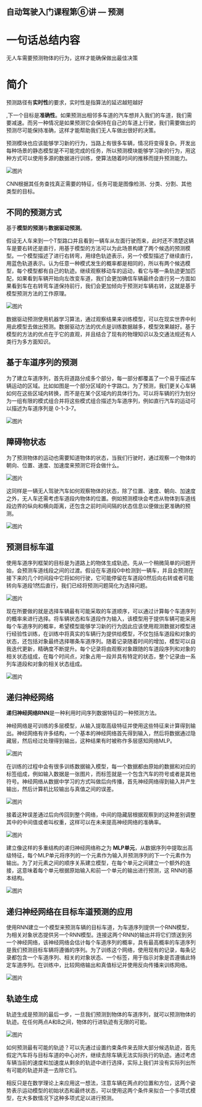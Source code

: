 ## 自动驾驶入门课程第⑥讲 — 预测

# 一句话总结内容

无人车需要预测物体的行为，这样才能确保做出最佳决策

# **简介**

预测路径有**实时性**的要求，实时性是指算法的延迟越短越好

,下一个目标是**准确性**。如果预测出相邻多车道的汽车想并入我们的车道，我们需要减速。而另一种情况是如果预测它会保持在自己的车道上行驶，我们需要做出的预测尽可能保持准确，这样才能帮助我们无人车做出很好的决策。

预测模块也应该能够学习新的行为，当路上有很多车辆，情况将变得复杂。开发出每种场景的静态模型是不可能完成的任务，所以预测模块能够学习新的行为，用这种方式可以使用多源的数据进行训练，使算法随着时间的推移而提升预测能力。

![图片](https://mmbiz.qpic.cn/mmbiz_jpg/C4wVziccAsSIplpsdm1j4yBquTDX4DR0tfs6pQA3ibdibGYUgnbHo47T0Mo5ccicVMcrRCiaRmztua4yUoVBr2kLubA/640?wx_fmt=jpeg&tp=webp&wxfrom=5&wx_lazy=1&wx_co=1)



CNN根据其任务查找真正需要的特征，任务可能是图像检测、分类、分割、其他类型的目标。



## **不同的预测方式**

基于**模型的预测**与**数据驱动预测**。

假设无人车来到一个T型路口并且看到一辆车从左面行驶而来，此时还不清楚这辆车是要右转还是直行，用基于模型的方法可以为此场景构建了两个候选的预测模型。一个模型描述了进行右转弯，用绿色轨迹表示，另一个模型描述了继续直行，用蓝色轨道表示。认为任意一种模式发生的概率都是相同的，所以有两个候选模型，每个模型都有自己的轨迹。继续观察移动车的运动，看它与哪一条轨迹更加匹配，如果看到车辆开始向左改变车道，我们会更加确信车辆最终会直行另一方面如果看到车在右转弯车道保持前行，我们会更加倾向于预测对车辆右转，这就是基于模型预测方法的工作原理。



![图片](https://mmbiz.qpic.cn/mmbiz_jpg/C4wVziccAsSIplpsdm1j4yBquTDX4DR0tkaYK6FPaqGeibMHB4B3ufzWWffMkw9WNWhRuibcPhicAOYZRqCcBNiabAQ/640?wx_fmt=jpeg&tp=webp&wxfrom=5&wx_lazy=1&wx_co=1)



数据驱动预测使用机器学习算法，通过观察结果来训练模型，可以在现实世界中利用此模型去做出预测。数据驱动方法的优点是训练数据越多，模型效果越好。基于模型的方法的优点在于它的直观，并且结合了现有的物理知识以及交通法规还有人类行为多方面知识。



## **基于车道序列的预测**

为了建立车道序列，首先将道路分成多个部分，每一部分都覆盖了一个易于描述车辆运动的区域。比如如图是一个部分区域的十字路口。为了预测，我们更关心车辆如何在这些区域内转换，而不是在某个区域内的具体行为。可以将车辆的行为划分为一组有限的模式组合并将这些模式组合描述为车道序列，例如直行汽车的运动可以描述为车道序列是 0-1-3-7。



![图片](https://mmbiz.qpic.cn/mmbiz_jpg/C4wVziccAsSIplpsdm1j4yBquTDX4DR0tCxdO1iamWl5K8GNtoLibdTsK5b2kkKribgu9gKmRIre1y3GWG4dRU3MvA/640?wx_fmt=jpeg&tp=webp&wxfrom=5&wx_lazy=1&wx_co=1)



## **障碍物状态**

为了预测物体的运动也需要知道物体的状态，当我们行驶时，通过观察一个物体的朝向、位置、速度、加速度来预测它将会做什么。



![图片](https://mmbiz.qpic.cn/mmbiz_jpg/C4wVziccAsSIplpsdm1j4yBquTDX4DR0tM09WWULP1XvyQU3qcwA0wUib2kcTUibBoNbd16cGdMYH9YmADCicrhhAQ/640?wx_fmt=jpeg&tp=webp&wxfrom=5&wx_lazy=1&wx_co=1)



这同样是一辆无人驾驶汽车如何观察物体的状态，除了位置、速度、朝向、加速度之外，无人车还需考虑车道段内物体的位置。例如预测模块会考虑从物体到车道线段边界的纵向和横向距离，还包含之前时间间隔的状态信息以便做出更准确的预测。



![图片](https://mmbiz.qpic.cn/mmbiz_jpg/C4wVziccAsSIplpsdm1j4yBquTDX4DR0tzrbnq9f8YAK4pQDG6RDm7VwH4DSgKicdMJXwlBiaK5IJganFeA19AJ7A/640?wx_fmt=jpeg&tp=webp&wxfrom=5&wx_lazy=1&wx_co=1)



## **预测目标车道**

使用车道序列框架的目标是为道路上的物体生成轨迹。先从一个稍微简单的问题开始，会预测车道线段之间的过渡。假设在车道段0中检测到一辆车，并且会预测在接下来的几个时间段中它将如何行驶，它可能停留在车道段0然后向右转或者可能转向车道段1然后直行，我们已经将预测问题简化为选择问题。



![图片](https://mmbiz.qpic.cn/mmbiz_jpg/C4wVziccAsSIplpsdm1j4yBquTDX4DR0tia10Xu1CGky4aic5mX4iaftqIAYzobRdg67k4QrXoOiaibezfvYV3IuZiaDw/640?wx_fmt=jpeg&tp=webp&wxfrom=5&wx_lazy=1&wx_co=1)



现在所要做的就是选择车辆最有可能采取的车道顺序，可以通过计算每个车道序列的概率来进行选择。将车辆状态和车道段作为输入，该模型用于提供车辆可能采用每个车道序列的概率，希望模型能够学习新的行为因此应该使用观测数据对模型进行经验性训练，在训练中将真实的车辆行为提供给模型，不仅包括车道段和对象的状态，还包括对象最终选择哪条车道序列。随着记录随着时间的增加，模型可以自我迭代更新，精确度不断提升。每个记录将由观察对象跟随的车道段序列和对象的相关状态组成，在每个时间点，对象占用一段并具有特定的状态，整个记录由一系列车道段和对象的相关状态组成。



![图片](https://mmbiz.qpic.cn/mmbiz_jpg/C4wVziccAsSIplpsdm1j4yBquTDX4DR0t0dpo15aEJO8UkqnXj76yYPkktyiaFshmgDRzdnYZPFqXZklLO2dgBNg/640?wx_fmt=jpeg&tp=webp&wxfrom=5&wx_lazy=1&wx_co=1)



## **递归神经网络**

**递归神经网络RNN**是一种利用时间序列数据特征的一种预测方法。



神经网络是可训练的多层模型，从输入提取高级特征并使用这些特征来计算得到输出。神经网络有许多结构，一个基本的神经网络首先得到输入，然后将数据通过隐藏层，然后经过处理得到输出，这种结果有时被称作多层感知网络MLP。



![图片](https://mmbiz.qpic.cn/mmbiz_jpg/C4wVziccAsSIplpsdm1j4yBquTDX4DR0tnEmREJcjg6vaHMnbH5Sekcqqccu8Cbbq2oa7wRfQOYSRnpibOOmH9ibg/640?wx_fmt=jpeg&tp=webp&wxfrom=5&wx_lazy=1&wx_co=1)



在训练的过程中会有很多训练数据输入模型，每一个数据都由原始的数据和对应的标签组成，例如输入数据是一张图片，而标签就是一个包含汽车的符号或者是其他符号。神经网络从数据中学习的方式叫做后向传播，首先神经网络得到输入并产生输出，然后计算机比较输出与真值之间的误差。



![图片](https://mmbiz.qpic.cn/mmbiz_jpg/C4wVziccAsSIplpsdm1j4yBquTDX4DR0tuFDIJ0dJ1eEoSsreyibTiaOahURaqW1c0yhPYVkFOszX7E8C6v3QbR7g/640?wx_fmt=jpeg&tp=webp&wxfrom=5&wx_lazy=1&wx_co=1)



接着这种误差通过后向传回到整个网络，中间的隐藏层根据观察到的这种差别调整其中的中间值或者叫权重，这样可以在未来提高神经网络的准确率。



![图片](https://mmbiz.qpic.cn/mmbiz_jpg/C4wVziccAsSIplpsdm1j4yBquTDX4DR0tGUTe4PD44euwU2iaia61rtBtyGxAOmVDNlsTIZ5v6Lcy3DRAw8Jrd1ibw/640?wx_fmt=jpeg&tp=webp&wxfrom=5&wx_lazy=1&wx_co=1)



建立像这样的多重结构的递归神经网络称之为 **MLP单元**，从数据序列中提取出高级特征，每个MLP单元将序列的一个元素作为输入并预测序列的下一个元素作为输出。为了对元素之间的顺序关系建立模型，在每个单元之间建立一个额外的连接，这意味着每个单元根据原始输入和前一个单元的输出进行预测，这 RNN的基本结构。



![图片](https://mmbiz.qpic.cn/mmbiz_jpg/C4wVziccAsSIplpsdm1j4yBquTDX4DR0tMjBG1yrco1qrIm5viav11RClmEibI0I2vPM5hQiaIV9QUkwTXCAJFqHAg/640?wx_fmt=jpeg&tp=webp&wxfrom=5&wx_lazy=1&wx_co=1)



## **递归神经网络在目标车道预测的应用**

使用RNN建立一个模型来预测车辆的目标车道，为车道序列提供一个RNN模型，为相关对象状态提供另一个RNN模型。连接这两个RNN的输出并将它们馈送到另一个神经网络，该神经网络会估计每个车道序列的概率，具有最高概率的车道序列是我们预测目标车辆将遵循的序列。为了训练这个网络，使用现有的记录，每条记录都包含一个车道序列、相关的对象状态、一个标签，用于指示对象是否遵循此特定车道序列。在训练中，比较网络输出和真值标记并使用反向传播来训练网络。



![图片](https://mmbiz.qpic.cn/mmbiz_jpg/C4wVziccAsSIplpsdm1j4yBquTDX4DR0tFjkdSLicrmzH0UIPgcDL34o3M9BTUOjyXthK0XUiaQUjFm46iaMiaIxeAA/640?wx_fmt=jpeg&tp=webp&wxfrom=5&wx_lazy=1&wx_co=1)



## 轨迹生成

轨迹生成是预测的最后一步，一旦我们预测到物体的车道序列，就可以预测物体的轨迹。在任何两点A和B之间，物体的行进轨迹有无限的可能。



![图片](https://mmbiz.qpic.cn/mmbiz_jpg/C4wVziccAsSIplpsdm1j4yBquTDX4DR0tCsoEfdYxbppmDphPqb7icHY1LIswQ4wDQFGaXH6450V8iadrPpRRXwvA/640?wx_fmt=jpeg&tp=webp&wxfrom=5&wx_lazy=1&wx_co=1)



如何预测最有可能的轨迹？可以先通过设置约束条件来去除大部分候选轨迹，首先假定汽车将与目标车道的中心对齐，继续去除车辆无法实际执行的轨迹。通过考虑车辆当前的速度和加速度从剩余的轨迹中进行选择，实际上我们并没有实际列出所有可能的轨迹并逐一去除它们。



相反只是在数学理论上来应用这一想法，注意车辆在两点的位置和方位，这两个姿势表示运动模型的初始状态和最终状态，可以使用这两个条件来拟合一个多项式模型，在大多数情况下这种多项式足以进行预测。